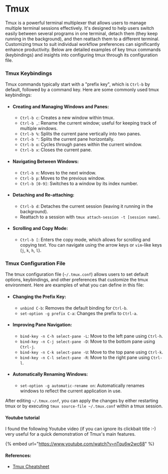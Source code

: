 # Tmux

Tmux is a powerful terminal multiplexer that allows users to manage multiple terminal sessions effectively. It's designed to help users switch easily between several programs in one terminal, detach them (they keep running in the background), and then reattach them to a different terminal. Customizing tmux to suit individual workflow preferences can significantly enhance productivity. Below are detailed examples of key tmux commands (keybindings) and insights into configuring tmux through its configuration file.

### Tmux Keybindings

Tmux commands typically start with a "prefix key", which is `Ctrl-b` by default, followed by a command key. Here are some commonly used tmux keybindings:

* #### **Creating and Managing Windows and Panes:**
  * `Ctrl-b c`: Creates a new window within tmux.
  * `Ctrl-b ,`: Rename the current window; useful for keeping track of multiple windows.
  * `Ctrl-b %`: Splits the current pane vertically into two panes.
  * `Ctrl-b "`: Splits the current pane horizontally.
  * `Ctrl-b o`: Cycles through panes within the current window.
  * `Ctrl-b x`: Closes the current pane.
* #### **Navigating Between Windows:**
  * `Ctrl-b n`: Moves to the next window.
  * `Ctrl-b p`: Moves to the previous window.
  * `Ctrl-b [0-9]`: Switches to a window by its index number.
* #### **Detaching and Re-attaching:**
  * `Ctrl-b d`: Detaches the current session (leaving it running in the background).
  * Reattach to a session with `tmux attach-session -t [session name]`.
* #### **Scrolling and Copy Mode:**
  * `Ctrl-b [`: Enters the copy mode, which allows for scrolling and copying text. You can navigate using the arrow keys or `vim`-like keys (`j`, `k`, `h`, `l`).

### Tmux Configuration File

The tmux configuration file (`~/.tmux.conf`) allows users to set default options, keybindings, and other preferences that customize the tmux environment. Here are examples of what you can define in this file:

* #### **Changing the Prefix Key:**
  * `unbind C-b`: Removes the default binding for `Ctrl-b`.
  * `set-option -g prefix C-a`: Changes the prefix to `Ctrl-a`.
* #### **Improving Pane Navigation:**
  * `bind-key -n C-h select-pane -L`: Move to the left pane using `Ctrl-h`.
  * `bind-key -n C-j select-pane -D`: Move to the bottom pane using `Ctrl-j`.
  * `bind-key -n C-k select-pane -U`: Move to the top pane using `Ctrl-k`.
  * `bind-key -n C-l select-pane -R`: Move to the right pane using `Ctrl-l`.
* #### **Automatically Renaming Windows:**
  * `set-option -g automatic-rename on`: Automatically renames windows to reflect the current application in use.

After editing `~/.tmux.conf`, you can apply the changes by either restarting tmux or by executing `tmux source-file ~/.tmux.conf` within a tmux session.

#### Youtube tutorial

I found the following Youtube video (if you can ignore its clickbait title :-) very useful for a quick demonstration of Tmux's main features.

{% embed url="https://www.youtube.com/watch?v=nTqu6w2wc68" %}

#### References:

* [Tmux Cheatsheet ](https://opensource.com/sites/default/files/gated-content/osdc\_cheatsheet-tmux-2021.6.25.pdf)

